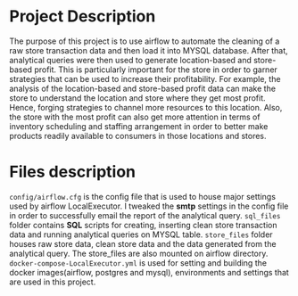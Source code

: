 # Project Description
The purpose of this project is to use airflow to automate the cleaning of a raw store transaction data and then load it into MYSQL database. After that, analytical queries were then used to generate location-based and store-based profit. This is particularly important for the store in order to garner strategies that can be used to increase their profitability. For example, the analysis of the location-based and store-based profit data can make the store to understand the location and store where they get most profit. Hence, forging strategies to channel more resources to this location. Also, the store with the most profit can also get more attention in terms of inventory scheduling and staffing arrangement in order to better make products readily available to consumers in those locations and stores.

# Files description
`config/airflow.cfg` is the config file that is used to house major settings used by airflow LocalExecutor. I tweaked the __smtp__ settings in the config file in order to successfully email the report of the analytical query. `sql_files` folder contains __SQL__ scripts for creating, inserting clean store transaction data and running analytical queries on MYSQL table. `store_files` folder houses raw store data, clean store data and the data generated from the analytical query. The store_files are also mounted on airflow directory. `docker-compose-LocalExecutor.yml` is used for setting and building the docker images(airflow, postgres and mysql), environments and settings that are used in this project.
